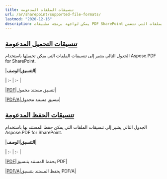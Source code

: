 ```yaml
---
title: تنسيقات الملفات المدعومة
url: /ar/sharepoint/supported-file-formats/
lastmod: "2020-12-16"
description: يمكن لواجهة برمجة تطبيقات PDF SharePoint تحميل وحفظ تنسيقات الملفات التي تتضمن PDF و PDF/A.
---
```


## <ins>**تنسيقات التحميل المدعومة**

الجدول التالي يشير إلى تنسيقات الملفات التي يمكن تحميلها باستخدام Aspose.PDF for SharePoint.



|**التنسيق**|**الوصف**|

| :- | :- |

|[PDF](https://docs.fileformat.com/pdf/)|تنسيق مستند محمول|

|[PDF/A](https://docs.fileformat.com/pdf/a/)|تنسيق مستند محمول|

## <ins>**تنسيقات الحفظ المدعومة**

الجدول التالي يشير إلى تنسيقات الملفات التي يمكن حفظ المستند بها باستخدام Aspose.PDF for SharePoint.



|**التنسيق**|**الوصف**|

| :- | :- |

|[PDF](https://docs.fileformat.com/pdf/)|يحفظ المستند بتنسيق PDF|

|[PDF/A](https://docs.fileformat.com/pdf/a/)|يحفظ المستند بتنسيق PDF/A|